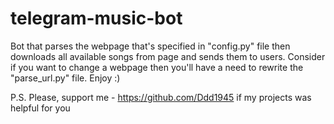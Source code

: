 # telegram-music-bot

Bot that parses the webpage that's specified  in "config.py" file then downloads all available songs from page and sends them to users. Consider if you want to change a webpage then you'll have a need to rewrite the "parse_url.py" file. Enjoy :) 

P.S. Please, support me - https://github.com/Ddd1945 if my projects was helpful for you
